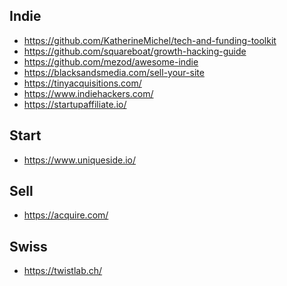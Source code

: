 <h2>Indie</h2>
<ul>
<li><a href="https://github.com/KatherineMichel/tech-and-funding-toolkit">https://github.com/KatherineMichel/tech-and-funding-toolkit</a></li>
<li><a href="https://github.com/squareboat/growth-hacking-guide">https://github.com/squareboat/growth-hacking-guide</a></li>
<li><a href="https://github.com/mezod/awesome-indie">https://github.com/mezod/awesome-indie</a></li>
<li><a href="https://blacksandsmedia.com/sell-your-site">https://blacksandsmedia.com/sell-your-site</a></li>
<li><a href="https://tinyacquisitions.com/">https://tinyacquisitions.com/</a></li>
<li><a href="https://www.indiehackers.com/">https://www.indiehackers.com/</a></li>
<li><a href="https://startupaffiliate.io/">https://startupaffiliate.io/</a></li>
</ul>
<h2>Start</h2>
<ul>
<li><a href="https://www.uniqueside.io/">https://www.uniqueside.io/</a></li>
</ul>
<h2>Sell</h2>
<ul>
<li><a href="https://acquire.com/">https://acquire.com/</a></li>
</ul>
<h2>Swiss</h2>
<ul>
<li><a href="https://twistlab.ch/">https://twistlab.ch/</a></li>
</ul>